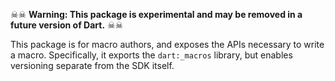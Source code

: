 ☠☠ **Warning: This package is experimental and may be removed in a future
version of Dart.** ☠☠

This package is for macro authors, and exposes the APIs necessary to write
a macro. Specifically, it exports the `dart:_macros` library, but enables
versioning separate from the SDK itself.
